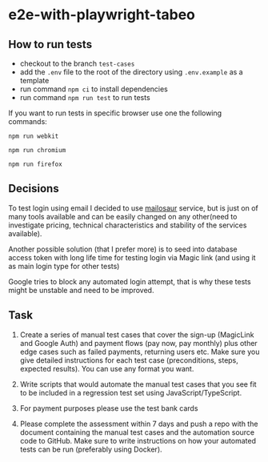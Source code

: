 # e2e-with-playwright-tabeo

## How to run tests
- checkout to the branch `test-cases`
- add the `.env` file to the root of the directory using `.env.example` as a template
- run command `npm ci` to install dependencies
- run command `npm run test` to run tests

If you want to run tests in specific browser use one the following commands:

`npm run webkit`

`npm run chromium`

`npm run firefox`

## Decisions

To test login using email I decided to use [mailosaur](https://mailosaur.com/) service, but is just on of many tools available and can be easily changed on any other(need to investigate pricing, technical characteristics and stability of the services available). 

Another possible solution (that I prefer more) is to seed into database access token with long life time for testing login via Magic link (and using it as main login type for other tests)

Google tries to block any automated login attempt, that is why these tests might be unstable and need to be improved.

## Task
1. Create a series of manual test cases that cover the sign-up (MagicLink and Google Auth) and payment flows (pay now, pay monthly) plus other edge cases such as failed payments, returning users etc. Make sure you give detailed instructions for each test case (preconditions, steps, expected results). You can use any format you want.

2. Write scripts that would automate the manual test cases that you see fit to be included in a regression test set using JavaScript/TypeScript.  

3. For payment purposes please use the test bank cards
4. Please complete the assessment within 7 days and push a repo with the document containing the manual test cases and the automation source code to GitHub. Make sure to write instructions on how your automated tests can be run (preferably using Docker).

